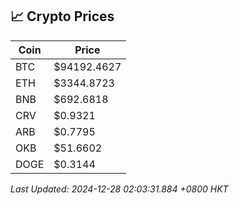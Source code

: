 ## 📈 Crypto Prices

| Coin | Price |
| ---- | ----- |
| BTC | $94192.4627 |
| ETH | $3344.8723 |
| BNB | $692.6818 |
| CRV | $0.9321 |
| ARB | $0.7795 |
| OKB | $51.6602 |
| DOGE | $0.3144 |

_Last Updated: 2024-12-28 02:03:31.884 +0800 HKT_